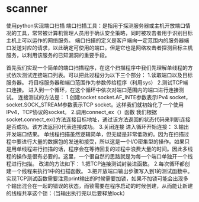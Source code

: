 # scanner
使用python实现端口扫描
端口扫描工具：是指用于探测服务器或主机开放端口情况的工具，常常被计算机管理人员用于确认安全策略，同时被攻击者用于识别目标主机上可以运作的网络服务。 端口扫描的定义是客户端向一定范围内的服务器端口发送对应的请求，以此确定可使用的端口。但是它也是网络攻击者探测目标主机服务，以利用该服务的已知漏洞的重要手段。

首先我们实现一个简单的端口扫描程序，在这个扫描程序中我们先理解单线程的方式依次测试连接端口列表。可以把此过程分为以下三个部分： 1.读取端口以及目标服务器。 将目标服务器和端口范围作为参数传给程序（利用sys） 2.测试TCP端口连接。 进入到一个循环，在这个循环中依次对端口范围内的端口进行连接测试。 连接测试的方法是： 1.创建socket socket.AF_INTE参数表示IPv4 socket，socket.SOCK_STREAM参数表示TCP socket。这样我们就初始化了一个使用IPv4，TCP协议的socket。 2.调用connect_ex（）函数 我们根据socket.connect_ex()方法连接目标地址，通过该方法返回的状态代码来判断连接是否成功。该方法返回0代表连接成功。 3.关闭连接 进入循环开始连接： 3.输出开发端口结果。 单线程扫描虽然逻辑简单，但无疑是非常低效的。因为在扫描过程中要进行大量的数据包的发送和接受，所以这是一个I/O密集型的操作。如果只是用单线程进行扫描的话，程序会在等待回复的过程中浪费大量的时间。因此多线程的操作是很有必要的。这里，一个很自然的思路就是为每一个端口单独开一个线程进行扫描。 改进的方法如下： 1.把TCP连接测试封装进函数。 2.每次循环都创建一个线程来执行1中的扫描函数。 3.把开放端口输出步骤写入到1的测试函数中。 实现TCP测试函数需要注意print输出的时候需要加锁，如果不加锁可能会出现多个输出混合在一起的错误的状态，而锁需要在程序启动的时候创建，从而能让新建的线程共享这个锁：（当输出执行完以后要释放lock）
